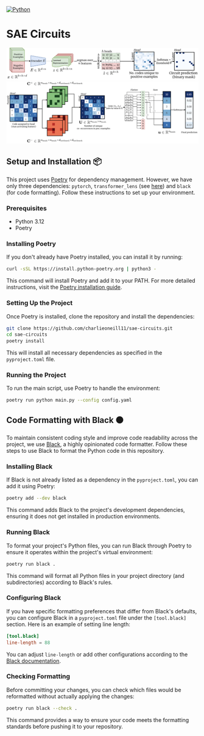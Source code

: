 [![Python](https://img.shields.io/badge/python-3.12%2B-orange)]()

# SAE Circuits

![](assets/node-method.png)
![](assets/edge-method.png)


## Setup and Installation 📦

This project uses [Poetry](https://python-poetry.org/) for dependency management. However, we have only three dependencies: `pytorch`, `transformer_lens` (see [here](https://neelnanda-io.github.io/TransformerLens/)) and `black` (for code formatting). Follow these instructions to set up your environment.

### Prerequisites

- Python 3.12
- Poetry

### Installing Poetry

If you don't already have Poetry installed, you can install it by running:

```bash
curl -sSL https://install.python-poetry.org | python3 -
```

This command will install Poetry and add it to your PATH. For more detailed instructions, visit the [Poetry installation guide](https://python-poetry.org/docs/#installation).

### Setting Up the Project

Once Poetry is installed, clone the repository and install the dependencies:

```bash
git clone https://github.com/charlieoneill11/sae-circuits.git
cd sae-circuits
poetry install
```

This will install all necessary dependencies as specified in the `pyproject.toml` file.

### Running the Project

To run the main script, use Poetry to handle the environment:

```bash
poetry run python main.py --config config.yaml
```


## Code Formatting with Black ⚫

To maintain consistent coding style and improve code readability across the project, we use [Black](https://github.com/psf/black), a highly opinionated code formatter. Follow these steps to use Black to format the Python code in this repository.

### Installing Black

If Black is not already listed as a dependency in the `pyproject.toml`, you can add it using Poetry:

```bash
poetry add --dev black
```

This command adds Black to the project's development dependencies, ensuring it does not get installed in production environments.

### Running Black

To format your project's Python files, you can run Black through Poetry to ensure it operates within the project's virtual environment:

```bash
poetry run black .
```

This command will format all Python files in your project directory (and subdirectories) according to Black's rules.

### Configuring Black

If you have specific formatting preferences that differ from Black's defaults, you can configure Black in a `pyproject.toml` file under the `[tool.black]` section. Here is an example of setting line length:

```toml
[tool.black]
line-length = 88
```

You can adjust `line-length` or add other configurations according to the [Black documentation](https://black.readthedocs.io/en/stable/usage_and_configuration/the_basics.html#configuration-via-a-file).

### Checking Formatting

Before committing your changes, you can check which files would be reformatted without actually applying the changes:

```bash
poetry run black --check .
```

This command provides a way to ensure your code meets the formatting standards before pushing it to your repository.